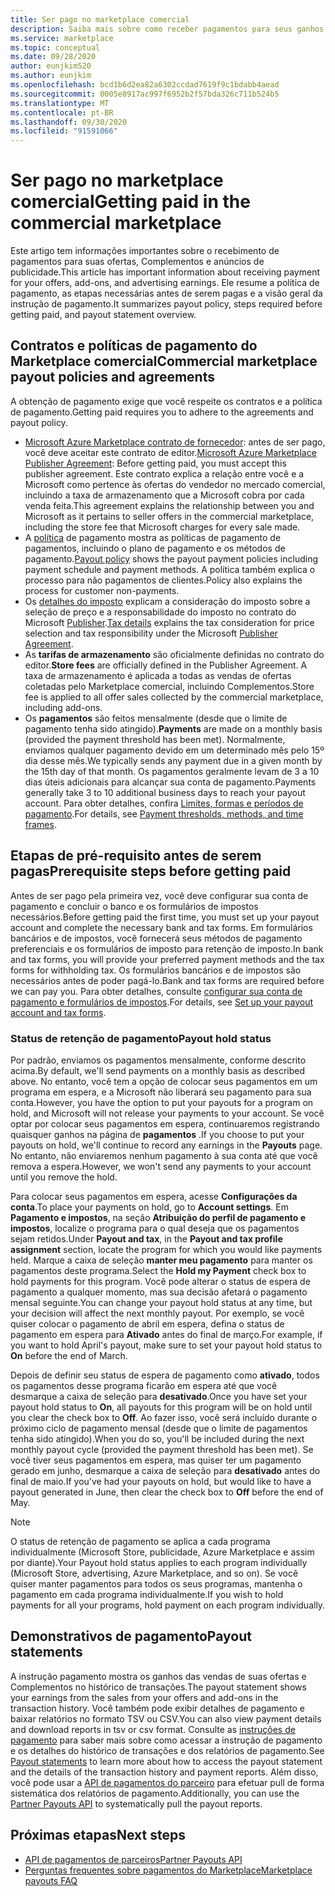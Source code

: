 ```yaml
---
title: Ser pago no marketplace comercial
description: Saiba mais sobre como receber pagamentos para seus ganhos no Marketplace comercial – Azure Marketplace.
ms.service: marketplace
ms.topic: conceptual
ms.date: 09/28/2020
author: eunjkim520
ms.author: eunjkim
ms.openlocfilehash: bcd1b6d2ea82a6302ccdad7619f9c1bdabb4aead
ms.sourcegitcommit: 0005e8917ac997f6952b2f57bda326c711b524b5
ms.translationtype: MT
ms.contentlocale: pt-BR
ms.lasthandoff: 09/30/2020
ms.locfileid: "91591066"
---
```

# <a name="getting-paid-in-the-commercial-marketplace"></a><span data-ttu-id="011ac-103">Ser pago no marketplace comercial</span><span class="sxs-lookup"><span data-stu-id="011ac-103">Getting paid in the commercial marketplace</span></span>

<span data-ttu-id="011ac-104">Este artigo tem informações importantes sobre o recebimento de pagamentos para suas ofertas, Complementos e anúncios de publicidade.</span><span class="sxs-lookup"><span data-stu-id="011ac-104">This article has important information about receiving payment for your offers, add-ons, and advertising earnings.</span></span> <span data-ttu-id="011ac-105">Ele resume a política de pagamento, as etapas necessárias antes de serem pagas e a visão geral da instrução de pagamento.</span><span class="sxs-lookup"><span data-stu-id="011ac-105">It summarizes payout policy, steps required before getting paid, and payout statement overview.</span></span>

## <a name="commercial-marketplace-payout-policies-and-agreements"></a><span data-ttu-id="011ac-106">Contratos e políticas de pagamento do Marketplace comercial</span><span class="sxs-lookup"><span data-stu-id="011ac-106">Commercial marketplace payout policies and agreements</span></span>

<span data-ttu-id="011ac-107">A obtenção de pagamento exige que você respeite os contratos e a política de pagamento.</span><span class="sxs-lookup"><span data-stu-id="011ac-107">Getting paid requires you to adhere to the agreements and payout policy.</span></span>

- <span data-ttu-id="011ac-108">[Microsoft Azure Marketplace contrato de fornecedor](https://go.microsoft.com/fwlink/p/?LinkID=699560): antes de ser pago, você deve aceitar este contrato de editor.</span><span class="sxs-lookup"><span data-stu-id="011ac-108">[Microsoft Azure Marketplace Publisher Agreement](https://go.microsoft.com/fwlink/p/?LinkID=699560):  Before getting paid, you must accept this publisher agreement.</span></span> <span data-ttu-id="011ac-109">Este contrato explica a relação entre você e a Microsoft como pertence às ofertas do vendedor no mercado comercial, incluindo a taxa de armazenamento que a Microsoft cobra por cada venda feita.</span><span class="sxs-lookup"><span data-stu-id="011ac-109">This agreement explains the relationship between you and Microsoft as it pertains to seller offers in the commercial marketplace, including the store fee that Microsoft charges for every sale made.</span></span>
- <span data-ttu-id="011ac-110">A [política](payout-policy-details.md) de pagamento mostra as políticas de pagamento de pagamentos, incluindo o plano de pagamento e os métodos de pagamento.</span><span class="sxs-lookup"><span data-stu-id="011ac-110">[Payout policy](payout-policy-details.md) shows the payout payment policies including payment schedule and payment methods.</span></span> <span data-ttu-id="011ac-111">A política também explica o processo para não pagamentos de clientes.</span><span class="sxs-lookup"><span data-stu-id="011ac-111">Policy also explains the process for customer non-payments.</span></span>
- <span data-ttu-id="011ac-112">Os [detalhes do imposto](tax-details-marketplace.md) explicam a consideração do imposto sobre a seleção de preço e a responsabilidade do imposto no contrato do Microsoft [Publisher](https://go.microsoft.com/fwlink/p/?LinkID=699560).</span><span class="sxs-lookup"><span data-stu-id="011ac-112">[Tax details](tax-details-marketplace.md) explains the tax consideration for price selection and tax responsibility under the Microsoft [Publisher Agreement](https://go.microsoft.com/fwlink/p/?LinkID=699560).</span></span>
- <span data-ttu-id="011ac-113">As **tarifas de armazenamento** são oficialmente definidas no contrato do editor.</span><span class="sxs-lookup"><span data-stu-id="011ac-113">**Store fees** are officially defined in the Publisher Agreement.</span></span> <span data-ttu-id="011ac-114">A taxa de armazenamento é aplicada a todas as vendas de ofertas coletadas pelo Marketplace comercial, incluindo Complementos.</span><span class="sxs-lookup"><span data-stu-id="011ac-114">Store fee is applied to all offer sales collected by the commercial marketplace, including add-ons.</span></span>
- <span data-ttu-id="011ac-115">Os **pagamentos** são feitos mensalmente (desde que o limite de pagamento tenha sido atingido).</span><span class="sxs-lookup"><span data-stu-id="011ac-115">**Payments** are made on a monthly basis (provided the payment threshold has been met).</span></span> <span data-ttu-id="011ac-116">Normalmente, enviamos qualquer pagamento devido em um determinado mês pelo 15º dia desse mês.</span><span class="sxs-lookup"><span data-stu-id="011ac-116">We typically sends any payment due in a given month by the 15th day of that month.</span></span> <span data-ttu-id="011ac-117">Os pagamentos geralmente levam de 3 a 10 dias úteis adicionais para alcançar sua conta de pagamento.</span><span class="sxs-lookup"><span data-stu-id="011ac-117">Payments generally take 3 to 10 additional business days to reach your payout account.</span></span> <span data-ttu-id="011ac-118">Para obter detalhes, confira [Limites, formas e períodos de pagamento](payment-thresholds-methods-timeframes.md).</span><span class="sxs-lookup"><span data-stu-id="011ac-118">For details, see [Payment thresholds, methods, and time frames](payment-thresholds-methods-timeframes.md).</span></span>

## <a name="prerequisite-steps-before-getting-paid"></a><span data-ttu-id="011ac-119">Etapas de pré-requisito antes de serem pagas</span><span class="sxs-lookup"><span data-stu-id="011ac-119">Prerequisite steps before getting paid</span></span>

<span data-ttu-id="011ac-120">Antes de ser pago pela primeira vez, você deve configurar sua conta de pagamento e concluir o banco e os formulários de impostos necessários.</span><span class="sxs-lookup"><span data-stu-id="011ac-120">Before getting paid the first time, you must set up your payout account and complete the necessary bank and tax forms.</span></span> <span data-ttu-id="011ac-121">Em formulários bancários e de impostos, você fornecerá seus métodos de pagamento preferenciais e os formulários de imposto para retenção de imposto.</span><span class="sxs-lookup"><span data-stu-id="011ac-121">In bank and tax forms, you will provide your preferred payment methods and the tax forms for withholding tax.</span></span> <span data-ttu-id="011ac-122">Os formulários bancários e de impostos são necessários antes de poder pagá-lo.</span><span class="sxs-lookup"><span data-stu-id="011ac-122">Bank and tax forms are required before we can pay you.</span></span> <span data-ttu-id="011ac-123">Para obter detalhes, consulte [configurar sua conta de pagamento e formulários de impostos](set-up-your-payout-account.md).</span><span class="sxs-lookup"><span data-stu-id="011ac-123">For details, see [Set up your payout account and tax forms](set-up-your-payout-account.md).</span></span>

### <a name="payout-hold-status"></a><span data-ttu-id="011ac-124">Status de retenção de pagamento</span><span class="sxs-lookup"><span data-stu-id="011ac-124">Payout hold status</span></span>

<span data-ttu-id="011ac-125">Por padrão, enviamos os pagamentos mensalmente, conforme descrito acima.</span><span class="sxs-lookup"><span data-stu-id="011ac-125">By default, we'll send payments on a monthly basis as described above.</span></span> <span data-ttu-id="011ac-126">No entanto, você tem a opção de colocar seus pagamentos em um programa em espera, e a Microsoft não liberará seu pagamento para sua conta.</span><span class="sxs-lookup"><span data-stu-id="011ac-126">However, you have the option to put your payouts for a program on hold, and Microsoft will not release your payments to your account.</span></span> <span data-ttu-id="011ac-127">Se você optar por colocar seus pagamentos em espera, continuaremos registrando quaisquer ganhos na página de **pagamentos** .</span><span class="sxs-lookup"><span data-stu-id="011ac-127">If you choose to put your payouts on hold, we'll continue to record any earnings in the **Payouts** page.</span></span> <span data-ttu-id="011ac-128">No entanto, não enviaremos nenhum pagamento à sua conta até que você remova a espera.</span><span class="sxs-lookup"><span data-stu-id="011ac-128">However, we won't send any payments to your account until you remove the hold.</span></span>

<span data-ttu-id="011ac-129">Para colocar seus pagamentos em espera, acesse **Configurações da conta**.</span><span class="sxs-lookup"><span data-stu-id="011ac-129">To place your payments on hold, go to **Account settings**.</span></span> <span data-ttu-id="011ac-130">Em **Pagamento e impostos**, na seção **Atribuição do perfil de pagamento e impostos**, localize o programa para o qual deseja que os pagamentos sejam retidos.</span><span class="sxs-lookup"><span data-stu-id="011ac-130">Under **Payout and tax**, in the **Payout and tax profile assignment** section, locate the program for which you would like payments held.</span></span> <span data-ttu-id="011ac-131">Marque a caixa de seleção **manter meu pagamento** para manter os pagamentos deste programa.</span><span class="sxs-lookup"><span data-stu-id="011ac-131">Select the **Hold my Payment** check box to hold payments for this program.</span></span> <span data-ttu-id="011ac-132">Você pode alterar o status de espera de pagamento a qualquer momento, mas sua decisão afetará o pagamento mensal seguinte.</span><span class="sxs-lookup"><span data-stu-id="011ac-132">You can change your payout hold status at any time, but your decision will affect the next monthly payout.</span></span> <span data-ttu-id="011ac-133">Por exemplo, se você quiser colocar o pagamento de abril em espera, defina o status de pagamento em espera para **Ativado** antes do final de março.</span><span class="sxs-lookup"><span data-stu-id="011ac-133">For example, if you want to hold April's payout, make sure to set your payout hold status to **On** before the end of March.</span></span>

<span data-ttu-id="011ac-134">Depois de definir seu status de espera de pagamento como **ativado**, todos os pagamentos desse programa ficarão em espera até que você desmarque a caixa de seleção para **desativado**.</span><span class="sxs-lookup"><span data-stu-id="011ac-134">Once you have set your payout hold status to **On**, all payouts for this program will be on hold until you clear the check box to **Off**.</span></span> <span data-ttu-id="011ac-135">Ao fazer isso, você será incluído durante o próximo ciclo de pagamento mensal (desde que o limite de pagamentos tenha sido atingido).</span><span class="sxs-lookup"><span data-stu-id="011ac-135">When you do so, you'll be included during the next monthly payout cycle (provided the payment threshold has been met).</span></span> <span data-ttu-id="011ac-136">Se você tiver seus pagamentos em espera, mas quiser ter um pagamento gerado em junho, desmarque a caixa de seleção para **desativado** antes do final de maio.</span><span class="sxs-lookup"><span data-stu-id="011ac-136">If you've had your payouts on hold, but would like to have a payout generated in June, then clear the check box to **Off** before the end of May.</span></span>

>[!Note]
> <span data-ttu-id="011ac-137">O status de retenção de pagamento se aplica a cada programa individualmente (Microsoft Store, publicidade, Azure Marketplace e assim por diante).</span><span class="sxs-lookup"><span data-stu-id="011ac-137">Your Payout hold status applies to each program individually (Microsoft Store, advertising, Azure Marketplace, and so on).</span></span> <span data-ttu-id="011ac-138">Se você quiser manter pagamentos para todos os seus programas, mantenha o pagamento em cada programa individualmente.</span><span class="sxs-lookup"><span data-stu-id="011ac-138">If you wish to hold payments for all your programs, hold payment on each program individually.</span></span>

## <a name="payout-statements"></a><span data-ttu-id="011ac-139">Demonstrativos de pagamento</span><span class="sxs-lookup"><span data-stu-id="011ac-139">Payout statements</span></span>

<span data-ttu-id="011ac-140">A instrução pagamento mostra os ganhos das vendas de suas ofertas e Complementos no histórico de transações.</span><span class="sxs-lookup"><span data-stu-id="011ac-140">The payout statement shows your earnings from the sales from your offers and add-ons in the transaction history.</span></span> <span data-ttu-id="011ac-141">Você também pode exibir detalhes de pagamento e baixar relatórios no formato TSV ou CSV.</span><span class="sxs-lookup"><span data-stu-id="011ac-141">You can also view payment details and download reports in tsv or csv format.</span></span> <span data-ttu-id="011ac-142">Consulte as [instruções de pagamento](payout-statement.md) para saber mais sobre como acessar a instrução de pagamento e os detalhes do histórico de transações e dos relatórios de pagamento.</span><span class="sxs-lookup"><span data-stu-id="011ac-142">See [Payout statements](payout-statement.md) to learn more about how to access the payout statement and the details of the transaction history and payment reports.</span></span> <span data-ttu-id="011ac-143">Além disso, você pode usar a [API de pagamentos do parceiro](https://apidocs.microsoft.com/services/partnerpayouts) para efetuar pull de forma sistemática dos relatórios de pagamento.</span><span class="sxs-lookup"><span data-stu-id="011ac-143">Additionally, you can use the [Partner Payouts API](https://apidocs.microsoft.com/services/partnerpayouts) to systematically pull the payout reports.</span></span>

## <a name="next-steps"></a><span data-ttu-id="011ac-144">Próximas etapas</span><span class="sxs-lookup"><span data-stu-id="011ac-144">Next steps</span></span>

- [<span data-ttu-id="011ac-145">API de pagamentos de parceiros</span><span class="sxs-lookup"><span data-stu-id="011ac-145">Partner Payouts API</span></span>](https://apidocs.microsoft.com/services/partnerpayouts)
- [<span data-ttu-id="011ac-146">Perguntas frequentes sobre pagamentos do Marketplace</span><span class="sxs-lookup"><span data-stu-id="011ac-146">Marketplace payouts FAQ</span></span>](payout-faq.md)
